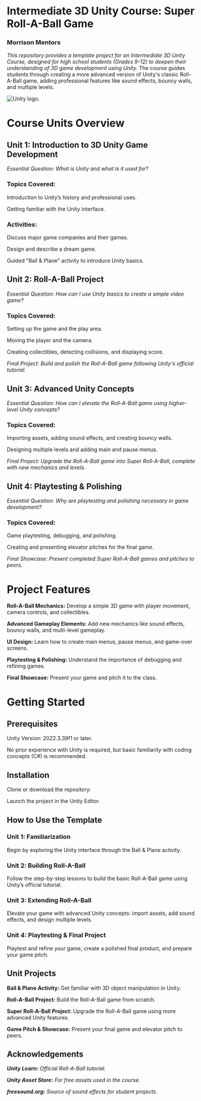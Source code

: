 # Intermediate 3D Unity Course: Super Roll-A-Ball Game
### Morrison Mentors
_This repository provides a template project for an Intermediate 3D Unity Course, designed for high school students (Grades 9-12) to deepen their understanding of 3D game development using Unity._ The course guides students through creating a more advanced version of Unity's classic Roll-A-Ball game, adding professional features like sound effects, bouncy walls, and multiple levels.

![Unity logo.](https://logos-world.net/wp-content/uploads/2023/01/Unity-Logo.png)

# Course Units Overview
## Unit 1: Introduction to 3D Unity Game Development
_Essential Question: What is Unity and what is it used for?_

### Topics Covered:

Introduction to Unity’s history and professional uses.

Getting familiar with the Unity interface.

### Activities:

Discuss major game companies and their games.

Design and describe a dream game.

Guided "Ball & Plane" activity to introduce Unity basics.

## Unit 2: Roll-A-Ball Project
_Essential Question: How can I use Unity basics to create a simple video game?_

### Topics Covered:

Setting up the game and the play area.

Moving the player and the camera.

Creating collectibles, detecting collisions, and displaying score.

_Final Project:
Build and polish the Roll-A-Ball game following Unity's official tutorial._

## Unit 3: Advanced Unity Concepts
_Essential Question: How can I elevate the Roll-A-Ball game using higher-level Unity concepts?_

### Topics Covered:

Importing assets, adding sound effects, and creating bouncy walls.

Designing multiple levels and adding main and pause menus.

_Final Project:
Upgrade the Roll-A-Ball game into Super Roll-A-Ball, complete with new mechanics and levels._

## Unit 4: Playtesting & Polishing
_Essential Question: Why are playtesting and polishing necessary in game development?_

### Topics Covered:

Game playtesting, debugging, and polishing.

Creating and presenting elevator pitches for the final game.

_Final Showcase:
Present completed Super Roll-A-Ball games and pitches to peers._

# Project Features
**Roll-A-Ball Mechanics:** Develop a simple 3D game with player movement, camera controls, and collectibles.

**Advanced Gameplay Elements:** Add new mechanics like sound effects, bouncy walls, and multi-level gameplay.

**UI Design:** Learn how to create main menus, pause menus, and game-over screens.

**Playtesting & Polishing:** Understand the importance of debugging and refining games.

**Final Showcase:** Present your game and pitch it to the class.

# Getting Started
## Prerequisites
Unity Version: 2022.3.39f1 or later.

No prior experience with Unity is required, but basic familiarity with coding concepts (C#) is recommended.

## Installation
Clone or download the repository:

Launch the project in the Unity Editor.

## How to Use the Template
### Unit 1: Familiarization

Begin by exploring the Unity interface through the Ball & Plane activity.

### Unit 2: Building Roll-A-Ball

Follow the step-by-step lessons to build the basic Roll-A-Ball game using Unity’s official tutorial.

### Unit 3: Extending Roll-A-Ball

Elevate your game with advanced Unity concepts: import assets, add sound effects, and design multiple levels.

### Unit 4: Playtesting & Final Project

Playtest and refine your game, create a polished final product, and prepare your game pitch.

## Unit Projects
**Ball & Plane Activity:** Get familiar with 3D object manipulation in Unity.

**Roll-A-Ball Project:** Build the Roll-A-Ball game from scratch.

**Super Roll-A-Ball Project:** Upgrade the Roll-A-Ball game using more advanced Unity features.

**Game Pitch & Showcase:** Present your final game and elevator pitch to peers.

## Acknowledgements

_**Unity Learn:** Official Roll-A-Ball tutorial._

_**Unity Asset Store:** For free assets used in the course._

_**freesound.org:** Source of sound effects for student projects._
